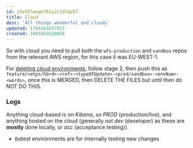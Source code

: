 ```yaml
---
id: y5v95lwxge761y2z1dlkp57
title: Cloud
desc: 'All things wonderful and cloudy'
updated: 1704369257913
created: 1685959110858
---
```

So with cloud you need to pull both the `wfs-production` and `sandbox` repos from the relevant AWS region, for this case it was EU-WEST-1.

For [deleting cloud environments](https://confluence.apak.com/live/display/WIKI/Deleting+a+Cloud+Environment), follow stage 2, then push this as `feature/<etps/hbrd>-<ref>-<typeOfUpdate>-<prod/sandbox>-<envNum>-<words>`, once this is MERGED, then DELETE THE FILES but until then do NOT DO THIS.

### Logs
Anything cloud-based is on *Kibana*, so *PROD* (production/live), and anything hosted on the cloud (generally not *dev* (developer) as these are **mostly** done locally, or *acc* (acceptance testing)). 
- *batest* environments are for internally testing new changes